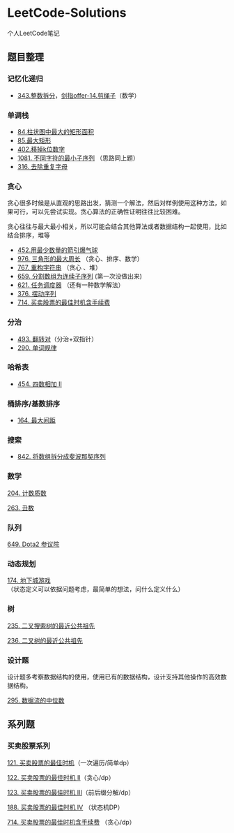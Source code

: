 # LeetCode-Solutions
个人LeetCode笔记



## 题目整理

### **记忆化递归**

- [343.整数拆分](https://leetcode-cn.com/problems/integer-break/)，[剑指offer-14.剪绳子](https://leetcode-cn.com/problems/jian-sheng-zi-lcof/)（数学）

### 单调栈

- [84.柱状图中最大的矩形面积](https://leetcode-cn.com/problems/largest-rectangle-in-histogram/)
- [85.最大矩形](https://leetcode-cn.com/problems/maximal-rectangle/)
- [402.移掉k位数字](https://leetcode-cn.com/problems/remove-k-digits/)
- [1081. 不同字符的最小子序列](https://leetcode-cn.com/problems/smallest-subsequence-of-distinct-characters/) （思路同上题）
- [316. 去除重复字母](https://leetcode-cn.com/problems/remove-duplicate-letters/)

### 贪心

贪心很多时候是从直观的思路出发，猜测一个解法，然后对样例使用这种方法，如果可行，可以先尝试实现。贪心算法的正确性证明往往比较困难。

贪心往往与最大最小相关，所以可能会结合其他算法或者数据结构一起使用，比如结合排序，堆等

- [452.用最少数量的箭引爆气球](https://leetcode-cn.com/problems/minimum-number-of-arrows-to-burst-balloons/)
- [976. 三角形的最大周长](https://leetcode-cn.com/problems/largest-perimeter-triangle/) （贪心、排序、数学）
- [767. 重构字符串](https://leetcode-cn.com/problems/reorganize-string/) （贪心 、堆）
- [659. 分割数组为连续子序列](https://leetcode-cn.com/problems/split-array-into-consecutive-subsequences/) (第一次没做出来)
- [621. 任务调度器](https://leetcode-cn.com/problems/task-scheduler/) （还有一种数学解法）
- [376. 摆动序列](https://leetcode-cn.com/problems/wiggle-subsequence/)
- [714. 买卖股票的最佳时机含手续费](https://leetcode-cn.com/problems/best-time-to-buy-and-sell-stock-with-transaction-fee/)

### 分治

- [493. 翻转对](https://leetcode-cn.com/problems/reverse-pairs/)（分治+双指针）
- [290. 单词规律](https://leetcode-cn.com/problems/word-pattern/)

###  哈希表

- [454. 四数相加 II](https://leetcode-cn.com/problems/4sum-ii/)

### 桶排序/基数排序

- [164. 最大间距](https://leetcode-cn.com/problems/maximum-gap/)

### 搜索

- [842. 将数组拆分成斐波那契序列](https://leetcode-cn.com/problems/split-array-into-fibonacci-sequence/)

### 数学

[204. 计数质数](https://leetcode-cn.com/problems/count-primes/)

[263. 丑数](https://leetcode-cn.com/problems/ugly-number/)

### 队列

[649. Dota2 参议院](https://leetcode-cn.com/problems/dota2-senate/)

### 动态规划

[174. 地下城游戏](https://leetcode-cn.com/problems/dungeon-game/) （状态定义可以依据问题考虑，最简单的想法，问什么定义什么）

### 树

[235. 二叉搜索树的最近公共祖先](https://leetcode-cn.com/problems/lowest-common-ancestor-of-a-binary-search-tree/)

[236. 二叉树的最近公共祖先](https://leetcode-cn.com/problems/lowest-common-ancestor-of-a-binary-tree/)

### 设计题

设计题多考察数据结构的使用，使用已有的数据结构，设计支持其他操作的高效数据结构。

[295. 数据流的中位数](https://leetcode-cn.com/problems/find-median-from-data-stream/)



## 系列题

### 买卖股票系列

[121. 买卖股票的最佳时机](https://leetcode-cn.com/problems/best-time-to-buy-and-sell-stock/)（一次遍历/简单dp）

[122. 买卖股票的最佳时机 II](https://leetcode-cn.com/problems/best-time-to-buy-and-sell-stock-ii/)（贪心/dp）

[123. 买卖股票的最佳时机 III](https://leetcode-cn.com/problems/best-time-to-buy-and-sell-stock-iii/)（前后缀分解/dp）

[188. 买卖股票的最佳时机 IV](https://leetcode-cn.com/problems/best-time-to-buy-and-sell-stock-iv/) （状态机DP）

[714. 买卖股票的最佳时机含手续费](https://leetcode-cn.com/problems/best-time-to-buy-and-sell-stock-with-transaction-fee/) （贪心/dp）